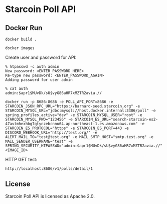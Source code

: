 # Starcoin Poll API

## Docker Run

```shell
docker build .
```

```shell
docker images
```

Create user and password for API:

```shell
% htpasswd -c auth admin
New password: <ENTER_PASSWORD_HERE>
Re-type new password: <ENTER_PASSWORD_AGAIN>
Adding password for user admin

% cat auth 
admin:$apr1$MUvDk/sU$vyG86aHR7xMZTR2avia.//
```

```shell
docker run -p 8686:8686 -e POLL_API_PORT=8686 -e STARCOIN_JSON_RPC_URL="https://barnard-seed.starcoin.org" -e STARCOIN_MYSQL_URL="jdbc:mysql://host.docker.internal:3306/poll" -e spring_profiles_active="dev" -e STARCOIN_MYSQL_USER="root" -e STARCOIN_MYSQL_PWD="123456" -e STARCOIN_ES_URL="search-starcoin-es2-47avtmhexhbg7qtynzebcnnu64.ap-northeast-1.es.amazonaws.com" -e STARCOIN_ES_PROTOCOL="https" -e STARCOIN_ES_PORT=443 -e DISCORD_WEBHOOK_URL="http://test.org/" -e ALERT_MAIL_TO="test@test.org" -e MAIL_SMTP_HOST="smtp.test.org" -e MAIL_SENDER_USERNAME="test" -e SPRING_SECURITY_HTPASSWD="admin:$apr1$MUvDk/sU$vyG86aHR7xMZTR2avia.//" <IMAGE_ID>
```

HTTP GET test:

```text
http://localhost:8686/v1/polls/detail/1
```

## License

Starcoin Poll API is licensed as Apache 2.0.